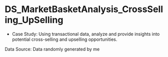 # DS_MarketBasketAnalysis_CrossSelling_UpSelling

- Case Study: Using transactional data, analyze and provide insights into potential cross-selling and upselling opportunities.


Data Source: Data randomly generated by me
